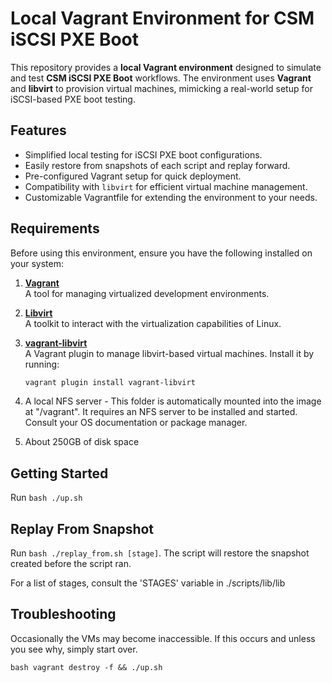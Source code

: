 # Local Vagrant Environment for CSM iSCSI PXE Boot

This repository provides a **local Vagrant environment** designed to simulate
and test **CSM iSCSI PXE Boot** workflows. The environment uses **Vagrant** and
**libvirt** to provision virtual machines, mimicking a real-world setup for
iSCSI-based PXE boot testing.

## Features

- Simplified local testing for iSCSI PXE boot configurations.
- Easily restore from snapshots of each script and replay forward.
- Pre-configured Vagrant setup for quick deployment.
- Compatibility with `libvirt` for efficient virtual machine management.
- Customizable Vagrantfile for extending the environment to your needs.

## Requirements

Before using this environment, ensure you have the following installed on your
system:

1. **[Vagrant](https://www.vagrantup.com/)**\
   A tool for managing virtualized development environments.

1. **[Libvirt](https://libvirt.org/)**\
   A toolkit to interact with the virtualization capabilities of Linux.

1. **[vagrant-libvirt](https://github.com/vagrant-libvirt/vagrant-libvirt)**\
   A Vagrant plugin to manage libvirt-based virtual machines. Install it by
   running:
   ```bash
   vagrant plugin install vagrant-libvirt
   ```
1. A local NFS server - This folder is automatically mounted into the image at
   "/vagrant". It requires an NFS server to be installed and started. Consult
   your OS documentation or package manager.

1. About 250GB of disk space

## Getting Started

Run `bash ./up.sh`

## Replay From Snapshot

Run `bash ./replay_from.sh [stage]`. The script will restore the snapshot
created before the script ran.

For a list of stages, consult the 'STAGES' variable in ./scripts/lib/lib

## Troubleshooting

Occasionally the VMs may become inaccessible. If this occurs and unless you see
why, simply start over.

`bash vagrant destroy -f && ./up.sh`
